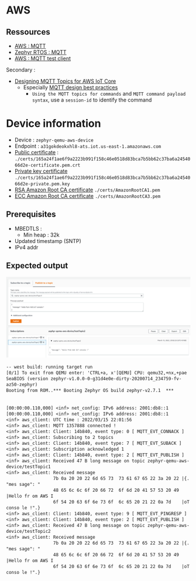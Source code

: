 # AWS

## Ressources

- [AWS : MQTT](https://docs.aws.amazon.com/fr_fr/iot/latest/developerguide/mqtt.html)
- [Zephyr RTOS : MQTT](https://docs.zephyrproject.org/latest/reference/networking/mqtt.html)
- [AWS : MQTT test client](https://console.aws.amazon.com/iot/home?region=us-east-1#/test)

Secondary :
- [Designing MQTT Topics for AWS IoT Core](https://docs.aws.amazon.com/whitepapers/latest/designing-mqtt-topics-aws-iot-core/designing-mqtt-topics-aws-iot-core.html)
    - Especially [MQTT design best practices](https://docs.aws.amazon.com/whitepapers/latest/designing-mqtt-topics-aws-iot-core/mqtt-design-best-practices.html)
      - `Using the MQTT topics for commands` and `MQTT command payload syntax`, use a `session-id` to identify the command


# Device information

- Device : `zephyr-qemu-aws-device`
- Endpoint : `a31gokdeokxhl8-ats.iot.us-east-1.amazonaws.com`
- [Public certificate](./certs/165a24f1ae6f9a2223b991f158c46e0518d83bca7b5bb62c37ba6a2454066d2e-certificate.pem.crt) : 
    `./certs/165a24f1ae6f9a2223b991f158c46e0518d83bca7b5bb62c37ba6a2454066d2e-certificate.pem.crt`
- [Private key certificate](./certs/165a24f1ae6f9a2223b991f158c46e0518d83bca7b5bb62c37ba6a2454066d2e-private.pem.key)
    `./certs/165a24f1ae6f9a2223b991f158c46e0518d83bca7b5bb62c37ba6a2454066d2e-private.pem.key`
- [RSA Amazon Root CA certificate](./certs/AmazonRootCA1.pem)
    `./certs/AmazonRootCA1.pem`
- [ECC Amazon Root CA certificate](./certs/AmazonRootCA3.pem)
    `./certs/AmazonRootCA3.pem`

## Prerequisites

- MBEDTLS :
  - Min heap : 32k
- Updated timestamp (SNTP)
- IPv4 addr

## Expected output

![aws_mqtt_test_client_demo.png](./pics/aws_mqtt_test_client_demo.png)

```
-- west build: running target run
[0/1] To exit from QEMU enter: 'CTRL+a, x'[QEMU] CPU: qemu32,+nx,+pae
SeaBIOS (version zephyr-v1.0.0-0-g31d4e0e-dirty-20200714_234759-fv-az50-zephyr)
Booting from ROM..*** Booting Zephyr OS build zephyr-v2.7.1  ***


[00:00:00.110,000] <inf> net_config: IPv6 address: 2001:db8::1
[00:00:00.110,000] <inf> net_config: IPv6 address: 2001:db8::1
<inf> aws_client: UTC time : 2022/03/15 22:01:56
<inf> aws_client: MQTT 1357888 connected !
<inf> aws_client: Client: 14b840, event type: 0 [ MQTT_EVT_CONNACK ]
<inf> aws_client: Subscribing to 2 topics
<inf> aws_client: Client: 14b840, event type: 7 [ MQTT_EVT_SUBACK ]
<inf> aws_client: Subscription acknowledged 1
<inf> aws_client: Client: 14b840, event type: 2 [ MQTT_EVT_PUBLISH ]
<inf> aws_client: Received 47 B long message on topic zephyr-qemu-aws-device/testTopic1
<inf> aws_client: Received message
                  7b 0a 20 20 22 6d 65 73  73 61 67 65 22 3a 20 22 |{.  "mes sage": "
                  48 65 6c 6c 6f 20 66 72  6f 6d 20 41 57 53 20 49 |Hello fr om AWS I
                  6f 54 20 63 6f 6e 73 6f  6c 65 20 21 22 0a 7d    |oT conso le !".} 
<inf> aws_client: Client: 14b840, event type: 9 [ MQTT_EVT_PINGRESP ]
<inf> aws_client: Client: 14b840, event type: 2 [ MQTT_EVT_PUBLISH ]
<inf> aws_client: Received 47 B long message on topic zephyr-qemu-aws-device/testTopic2
<inf> aws_client: Received message
                  7b 0a 20 20 22 6d 65 73  73 61 67 65 22 3a 20 22 |{.  "mes sage": "
                  48 65 6c 6c 6f 20 66 72  6f 6d 20 41 57 53 20 49 |Hello fr om AWS I
                  6f 54 20 63 6f 6e 73 6f  6c 65 20 21 22 0a 7d    |oT conso le !".}
```